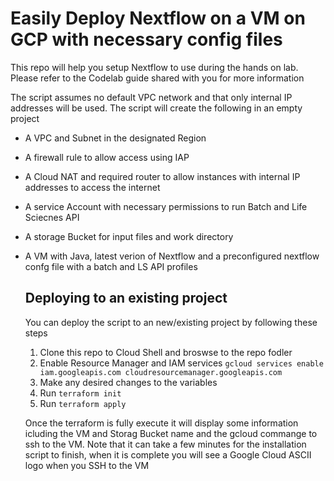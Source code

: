 # Easily Deploy Nextflow on a VM on GCP with necessary config files
This repo will help you setup Nextflow to use during the hands on lab. Please refer to the Codelab guide shared with you for more information

The script assumes no default VPC network and that only internal IP addresses will be used.
The script will create the following in an empty project 
* A VPC and Subnet in the designated Region
* A firewall rule to allow access using IAP
* A Cloud NAT and required router to allow instances with internal IP addresses to access the internet
* A service Account with necessary permissions to run Batch and Life Sciecnes API
* A storage Bucket for input files and work directory
* A VM with Java, latest verion of Nextflow and a preconfigured nextflow confg file with a batch and LS API profiles


  ## Deploying to an existing project
  You can deploy the script to an new/existing project by following these steps
  1. Clone this repo to Cloud Shell and broswse to the repo fodler
  2. Enable Resource Manager and IAM services 
     `gcloud services enable iam.googleapis.com cloudresourcemanager.googleapis.com`
  4. Make any desired changes to the variables
  5. Run `terraform init`
  6. Run `terraform apply`

  Once the terraform is fully execute it will display some information icluding the VM and Storag Bucket name and the gcloud commange to ssh to the VM.
  Note that it can take a few minutes for the installation script to finish, when it is complete you will see a Google Cloud ASCII logo when you SSH to the VM
